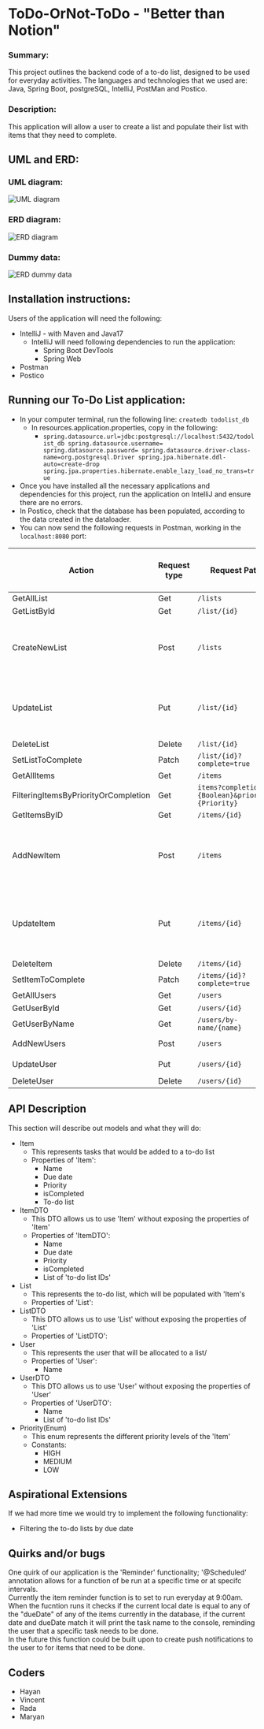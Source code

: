 # ToDo-OrNot-ToDo - "Better than Notion"

### Summary:
This project outlines the backend code of a to-do list, designed to be used for everyday activities.
The languages and technologies that we used are: Java, Spring Boot, postgreSQL, IntelliJ, PostMan and Postico.

### Description:
This application will allow a user to create a list and populate their list with items that they need to complete.

## UML and ERD:
### UML diagram: 
![UML diagram](BackEnd.jpg)

### ERD diagram:
![ERD diagram](erdForBackEnd.png)

### Dummy data:
![ERD dummy data](ERD%20Dummy%20data.png)

## Installation instructions:
Users of the application will need the following:
- IntelliJ - with Maven and Java17
  - IntelliJ will need following dependencies to run the application:
    - Spring Boot DevTools
    - Spring Web 
- Postman
- Postico

## Running our To-Do List application:
* In your computer terminal, run the following line: `createdb todolist_db`
  * In resources.application.properties, copy in the following:
    * `spring.datasource.url=jdbc:postgresql://localhost:5432/todolist_db
      spring.datasource.username=
      spring.datasource.password=
      spring.datasource.driver-class-name=org.postgresql.Driver
      spring.jpa.hibernate.ddl-auto=create-drop
      spring.jpa.properties.hibernate.enable_lazy_load_no_trans=true`
* Once you have installed all the necessary applications and dependencies for this project, run the application on IntelliJ and ensure there are no errors.
* In Postico, check that the database has been populated, according to the data created in the dataloader.
* You can now send the following requests in Postman, working in the `localhost:8080` port:

| Action                               | Request type | Request Path                                     | Request Body Required and Example Request Bodies                                                        |    
|--------------------------------------|--------------|--------------------------------------------------|---------------------------------------------------------------------------------------------------------|
| GetAllList                           | Get          | `/lists`                                         |                                                                                                         |
| GetListById                          | Get          | `/list/{id}`                                     |                                                                                                         |
| CreateNewList                        | Post         | `/lists`                                         | ✅ :  <br/> `{ "listName" :  "Gifts", "isCompleted" : "false","itemIds" : [2],"userIds" : [1]}`          |
| UpdateList                           | Put          | `/list/{id}`                                     | ✅ : <br/> `{ "listName" :  "Gifts", "isCompleted" : "false","itemIds" : [2],"userIds" : [1]}`           |
| DeleteList                           | Delete       | `/list/{id}`                                     |                                                                                                         |
| SetListToComplete                    | Patch        | `/list/{id}?complete=true`                       |                                                                                                         |
| GetAllItems                          | Get          | `/items`                                         |                                                                                                         |
| FilteringItemsByPriorityOrCompletion | Get          | `items?completion={Boolean}&priority={Priority}` |                                                                                                         |
| GetItemsByID                         | Get          | `/items/{id}`                                    |                                                                                                         |
| AddNewItem                           | Post         | `/items`                                         | ✅ : <br/>  `{"taskName" : "eggs", "dueDate" : "2022-06-23", "priority": "HIGH", "isCompleted" : false}` |
| UpdateItem                           | Put          | `/items/{id}`                                    | ✅ : <br/>  `{"taskName" : "eggs", "dueDate" : "2022-06-23", "priority": "HIGH", "isCompleted" : false}` |
| DeleteItem                           | Delete       | `/items/{id}`                                    |                                                                                                         |
| SetItemToComplete                    | Patch        | `/items/{id}?complete=true`                      |                                                                                                         |
| GetAllUsers                          | Get          | `/users`                                         |                                                                                                         |
| GetUserById                          | Get          | `/users/{id}`                                    |                                                                                                         |
| GetUserByName                        | Get          | `/users/by-name/{name}`                          |                                                                                                         |
| AddNewUsers                          | Post         | `/users`                                         | ✅ : <br/> `{"name" : "Tim"}`                                                                            |
| UpdateUser                           | Put          | `/users/{id}`                                    | ✅ : <br/> `{"name" : "Tim"}`                                                                            |
| DeleteUser                           | Delete       | `/users/{id}`                                    |                                                                                                         |

## API Description
This section will describe out models and what they will do:

  - Item
    - This represents tasks that would be added to a to-do list
    - Properties of 'Item':
      - Name
      - Due date
      - Priority 
      - isCompleted
      - To-do list
  - ItemDTO 
    - This DTO allows us to use 'Item' without exposing the properties of 'Item'
    - Properties of 'ItemDTO':
        - Name
        - Due date
        - Priority
        - isCompleted
        - List of 'to-do list IDs'
  - List
    - This represents the to-do list, which will be populated with 'Item's
    - Properties of 'List':
  - ListDTO
    - This DTO allows us to use 'List' without exposing the properties of 'List'
    - Properties of 'ListDTO':
  - User
    - This represents the user that will be allocated to a list/
    - Properties of 'User':
      - Name
  - UserDTO
    - This DTO allows us to use 'User' without exposing the properties of 'User'
    - Properties of 'UserDTO':
      - Name
      - List of 'to-do list IDs'
  - Priority(Enum)
    - This enum represents the different priority levels of the 'Item'
    - Constants:
      - HIGH
      - MEDIUM 
      - LOW




## Aspirational Extensions 
If we had more time we would try to implement the following functionality:
* Filtering the to-do lists by due date


## Quirks and/or bugs
One quirk of our application is the 'Reminder' functionality; '@Scheduled' annotation allows for a function of be run at
a specific time or at specifc intervals.<br /> 
Currently the item reminder function is to set to run everyday at 9:00am. When the fucntion runs it checks if the current local date is equal to any of the "dueDate" of any of the items currently in the database, if the current date and dueDate match it will print the task name to the console, reminding the user that a specific task needs to be done. <br />
In the future this function could be built upon to create push notifications to the user to for items that need to be done.

## Coders
- Hayan 
- Vincent 
- Rada 
- Maryan




